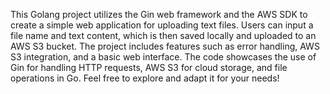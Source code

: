 This Golang project utilizes the Gin web framework and the AWS SDK to create a simple web application for uploading text files. Users can input a file name and text content, which is then saved locally and uploaded to an AWS S3 bucket. The project includes features such as error handling, AWS S3 integration, and a basic web interface. The code showcases the use of Gin for handling HTTP requests, AWS S3 for cloud storage, and file operations in Go. Feel free to explore and adapt it for your needs!
